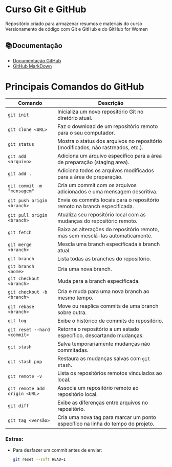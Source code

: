 
# Curso Git e GitHub

Repositório criado para armazenar resumos e materiais do curso Versionamento de código com Git e GitHub e do GitHub for Women

## 📚Documentação

- [Documentação GitHub](https://docs.github.com/pt)
- [GitHub MarkDown](https://docs.github.com/pt/get-started/writing-on-github/getting-started-with-writing-and-formatting-on-github/basic-writing-and-formatting-syntax)

# Principais Comandos do GitHub

| Comando         | Descrição |
|----------------|-----------|
| `git init`     | Inicializa um novo repositório Git no diretório atual. |
| `git clone <URL>` | Faz o download de um repositório remoto para o seu computador. |
| `git status`   | Mostra o status dos arquivos no repositório (modificados, não rastreados, etc.). |
| `git add <arquivo>` | Adiciona um arquivo específico para a área de preparação (staging area). |
| `git add .`    | Adiciona todos os arquivos modificados para a área de preparação. |
| `git commit -m "mensagem"` | Cria um commit com os arquivos adicionados e uma mensagem descritiva. |
| `git push origin <branch>` | Envia os commits locais para o repositório remoto na branch especificada. |
| `git pull origin <branch>` | Atualiza seu repositório local com as mudanças do repositório remoto. |
| `git fetch`    | Baixa as alterações do repositório remoto, mas sem mesclá-las automaticamente. |
| `git merge <branch>` | Mescla uma branch especificada à branch atual. |
| `git branch`   | Lista todas as branches do repositório. |
| `git branch <nome>` | Cria uma nova branch. |
| `git checkout <branch>` | Muda para a branch especificada. |
| `git checkout -b <branch>` | Cria e muda para uma nova branch ao mesmo tempo. |
| `git rebase <branch>` | Move ou reaplica commits de uma branch sobre outra. |
| `git log`      | Exibe o histórico de commits do repositório. |
| `git reset --hard <commit>` | Retorna o repositório a um estado específico, descartando mudanças. |
| `git stash`    | Salva temporariamente mudanças não commitadas. |
| `git stash pop` | Restaura as mudanças salvas com `git stash`. |
| `git remote -v` | Lista os repositórios remotos vinculados ao local. |
| `git remote add origin <URL>` | Associa um repositório remoto ao repositório local. |
| `git diff`     | Exibe as diferenças entre arquivos no repositório. |
| `git tag <versão>` | Cria uma nova tag para marcar um ponto específico na linha do tempo do projeto. |

### Extras:
- Para desfazer um commit antes de enviar:  
  ```bash
  git reset --soft HEAD~1
